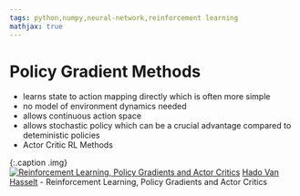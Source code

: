 ```yaml
---
tags: python,numpy,neural-network,reinforcement learning
mathjax: true
---
```

# Policy Gradient Methods

- learns state to action mapping directly which is often more simple
- no model of environment dynamics needed
- allows continuous action space
- allows stochastic policy which can be a crucial advantage compared to deteministic policies
- Actor Critic RL Methods

{:.caption .img}
[![Reinforcement Learning, Policy Gradients and Actor Critics](https://img.youtube.com/vi/bRfUxQs6xIM/0.jpg)](https://www.youtube.com/watch?v=bRfUxQs6xIM)
[Hado Van Hasselt](https://hadovanhasselt.com/) - Reinforcement Learning, Policy Gradients and Actor Critics
